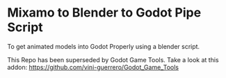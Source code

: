 # Mixamo to Blender to Godot Pipe Script

To get animated models into Godot Properly using a blender script.

This Repo has been superseded by Godot Game Tools. Take a look at this addon:
https://github.com/vini-guerrero/Godot_Game_Tools

